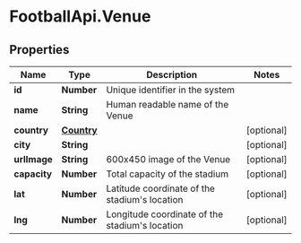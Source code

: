 # FootballApi.Venue

## Properties
Name | Type | Description | Notes
------------ | ------------- | ------------- | -------------
**id** | **Number** | Unique identifier in the system | 
**name** | **String** | Human readable name of the Venue | 
**country** | [**Country**](Country.md) |  | [optional] 
**city** | **String** |  | [optional] 
**urlImage** | **String** | 600x450 image of the Venue | [optional] 
**capacity** | **Number** | Total capacity of the stadium | [optional] 
**lat** | **Number** | Latitude coordinate of the stadium&#x27;s location | [optional] 
**lng** | **Number** | Longitude coordinate of the stadium&#x27;s location | [optional] 
